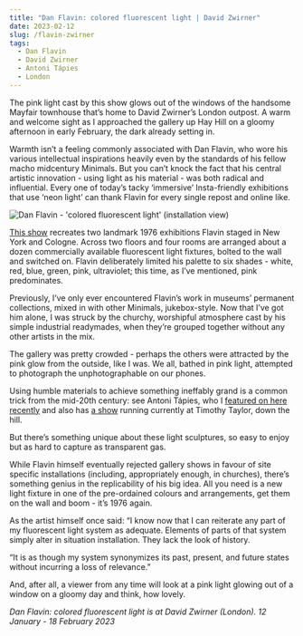 ```yaml
---
title: "Dan Flavin: colored fluorescent light | David Zwirner"
date: 2023-02-12
slug: /flavin-zwirner
tags:
  - Dan Flavin
  - David Zwirner
  - Antoni Tápies
  - London
---
```


The pink light cast by this show glows out of the windows of the handsome Mayfair townhouse that’s home to David Zwirner’s London outpost. A warm and welcome sight as I approached the gallery up Hay Hill on a gloomy afternoon in early February, the dark already setting in.

Warmth isn’t a feeling commonly associated with Dan Flavin, who wore his various intellectual inspirations heavily even by the standards of his fellow macho midcentury Minimals. But you can’t knock the fact that his central artistic innovation - using light as his material - was both radical and influential. Every one of today’s tacky ‘immersive’ Insta-friendly exhibitions that use ‘neon light’ can thank Flavin for every single repost and online like.

![Dan Flavin - 'colored fluorescent light' (installation view)](/flavin-zwirner-1.jpeg)

[This show](https://www.davidzwirner.com/exhibitions/2023/dan-flavin-colored-fluorescent-light) recreates two landmark 1976 exhibitions Flavin staged in New York and Cologne. Across two floors and four rooms are arranged about a dozen commercially available fluorescent light fixtures, bolted to the wall and switched on. Flavin deliberately limited his palette to six shades - white, red, blue, green, pink, ultraviolet; this time, as I’ve mentioned, pink predominates.

Previously, I’ve only ever encountered Flavin’s work in museums’ permanent collections, mixed in with other Minimals, jukebox-style. Now that I’ve got him alone, I was struck by the churchy, worshipful atmosphere cast by his simple industrial readymades, when they’re grouped together without any other artists in the mix.

The gallery was pretty crowded - perhaps the others were attracted by the pink glow from the outside, like I was. We all, bathed in pink light, attempted to photograph the unphotographable on our phones.

Using humble materials to achieve something ineffably grand is a common trick from the mid-20th century: see Antoni Tápies, who I [featured on here recently](/tapies-nahmad) and also has [a show](https://www.timothytaylor.com/exhibitions/antoni-tapies-2/) running currently at Timothy Taylor, down the hill.

But there’s something unique about these light sculptures, so easy to enjoy but as hard to capture as transparent gas.

While Flavin himself eventually rejected gallery shows in favour of site specific installations (including, appropriately enough, in churches), there’s something genius in the replicability of his big idea. All you need is a new light fixture in one of the pre-ordained colours and arrangements, get them on the wall and boom - it’s 1976 again.

As the artist himself once said: “I know now that I can reiterate any part of my fluorescent light system as adequate. Elements of parts of that system simply alter in situation installation. They lack the look of history.

“It is as though my system synonymizes its past, present, and future states without incurring a loss of relevance.” 

And, after all, a viewer from any time will look at a pink light glowing out of a window on a gloomy day and think, how lovely.

*Dan Flavin: colored fluorescent light is at David Zwirner (London). 12 January - 18 February 2023*
